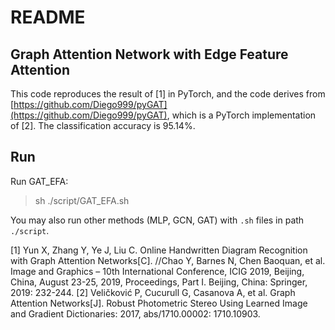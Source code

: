 # README

## Graph Attention Network with Edge Feature Attention

This code reproduces the result of \[1\] in PyTorch, and the code derives from [https://github.com/Diego999/pyGAT](https://github.com/Diego999/pyGAT), which is a PyTorch implementation of \[2\]. The classification accuracy is 95.14%.

## Run

Run GAT\_EFA:

> sh ./script/GAT\_EFA.sh

You may also run other methods \(MLP, GCN, GAT\) with `.sh` files in path `./script`.

\[1\] Yun X, Zhang Y, Ye J, Liu C. Online Handwritten Diagram Recognition with Graph Attention Networks\[C\]. //Chao Y, Barnes N, Chen Baoquan, et al. Image and Graphics – 10th International Conference, ICIG 2019, Beijing, China, August 23-25, 2019, Proceedings, Part I. Beijing, China: Springer, 2019: 232-244. \[2\] Veličković P, Cucurull G, Casanova A, et al. Graph Attention Networks\[J\]. Robust Photometric Stereo Using Learned Image and Gradient Dictionaries: 2017, abs/1710.00002: 1710.10903.

